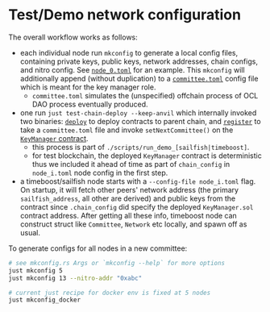 # Test/Demo network configuration

The overall workflow works as follows:
- each individual node run `mkconfig` to generate a local config files, containing private keys, public keys, network addresses, chain configs, and nitro config. See [`node_0.toml`](./c0/node_0.toml) for an example. This `mkconfig` will additionally append (without duplication) to a [`committee.toml`](./c0/committee.toml) config file which is meant for the key manager role.
  - `committee.toml` simulates the (unspecified) offchain process of OCL DAO process eventually produced.
- one run `just test-chain-deploy --keep-anvil` which internally invoked two binaries: [`deploy`](../timeboost-contract/src/binaries/deploy.rs) to deploy contracts to parent chain, and [`register`](../timeboost-contract/src/binaries/register.rs) to take a `committee.toml` file and invoke `setNextCommittee()` on the [`KeyManager` contract](../contracts/src/KeyManager.sol).
  - this process is part of `./scripts/run_demo_[sailfish|timeboost]`.
  - for test blockchain, the deployed `KeyManager` contract is deterministic thus we included it ahead of time as part of `chain_config` in `node_i.toml` node config in the first step.
- a timeboost/sailfish node starts with a `--config-file node_i.toml` flag. On startup, it will fetch other peers' network address (the primary `sailfish_address`, all other are derived) and public keys from the contract since `.chain_config` did specify the deployed `KeyManager.sol` contract address. After getting all these info, timeboost node can construct struct like `Committee`, `Network` etc locally, and spawn off as usual.


To generate configs for all nodes in a new committee:

``` sh
# see mkconfig.rs Args or `mkconfig --help` for more options
just mkconfig 5
just mkconfig 13 --nitro-addr "0xabc"

# current just recipe for docker env is fixed at 5 nodes
just mkconfig_docker
```

